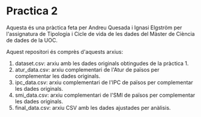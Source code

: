 # Practica 2 

Aquesta és una pràctica feta per Andreu Quesada i Ignasi Elgström per l'assignatura de Tipologia i Cicle de vida de les dades del Màster de Ciència de dades de la UOC.

Aquest repositori és comprès d'aquests arxius:

1.  dataset.csv: arxiu amb les dades originals obtingudes de la pràctica 1.
2.  atur_data.csv: arxiu complementari de l'Atur de països per complementar les dades originals.
3.  ipc_data.csv: arxiu complementari de l'IPC de països per complementar les dades originals.
4.  smi_data.csv: arxiu complementari de l'SMI de països per complementar les dades originals.
5.  final_data.csv: arxiu CSV amb les dades ajustades per anàlisis.
